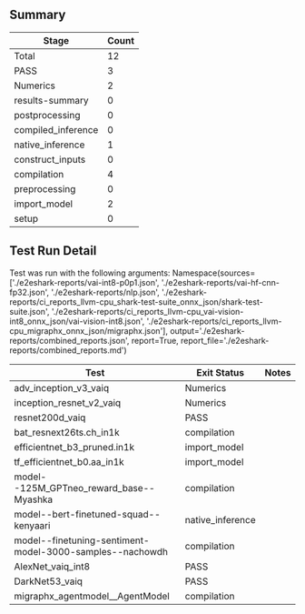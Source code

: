 ## Summary

|Stage|Count|
|--|--|
| Total | 12 |
| PASS | 3 |
| Numerics | 2 |
| results-summary | 0 |
| postprocessing | 0 |
| compiled_inference | 0 |
| native_inference | 1 |
| construct_inputs | 0 |
| compilation | 4 |
| preprocessing | 0 |
| import_model | 2 |
| setup | 0 |

## Test Run Detail 
Test was run with the following arguments:
Namespace(sources=['./e2eshark-reports/vai-int8-p0p1.json', './e2eshark-reports/vai-hf-cnn-fp32.json', './e2eshark-reports/nlp.json', './e2eshark-reports/ci_reports_llvm-cpu_shark-test-suite_onnx_json/shark-test-suite.json', './e2eshark-reports/ci_reports_llvm-cpu_vai-vision-int8_onnx_json/vai-vision-int8.json', './e2eshark-reports/ci_reports_llvm-cpu_migraphx_onnx_json/migraphx.json'], output='./e2eshark-reports/combined_reports.json', report=True, report_file='./e2eshark-reports/combined_reports.md')

| Test | Exit Status | Notes |
|--|--|--|
| adv_inception_v3_vaiq | Numerics | |
| inception_resnet_v2_vaiq | Numerics | |
| resnet200d_vaiq | PASS | |
| bat_resnext26ts.ch_in1k | compilation | |
| efficientnet_b3_pruned.in1k | import_model | |
| tf_efficientnet_b0.aa_in1k | import_model | |
| model--125M_GPTneo_reward_base--Myashka | compilation | |
| model--bert-finetuned-squad--kenyaari | native_inference | |
| model--finetuning-sentiment-model-3000-samples--nachowdh | compilation | |
| AlexNet_vaiq_int8 | PASS | |
| DarkNet53_vaiq | PASS | |
| migraphx_agentmodel__AgentModel | compilation | |
